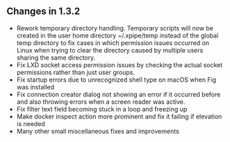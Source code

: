 ## Changes in 1.3.2

- Rework temporary directory handling.
  Temporary scripts will now be created in the user home directory ~/.xpipe/temp instead of the global temp directory
  to fix cases in which permission issues occurred on Linux when trying to clear the directory caused by multiple
  users sharing the same directory.
- Fix LXD socket access permission issues by checking the actual socket permissions rather than just user groups.
- Fix startup errors due to unrecognized shell type on macOS when Fig was installed
- Fix connection creator dialog not showing an error if it occurred before
  and also throwing errors when a screen reader was active.
- Fix filter text field becoming stuck in a loop and freezing up
- Make docker inspect action more prominent and fix it failing if elevation is needed
- Many other small miscellaneous fixes and improvements
